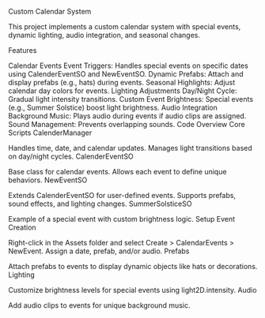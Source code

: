 Custom Calendar System

This project implements a custom calendar system with special events, dynamic lighting, audio integration, and seasonal changes.

Features

Calendar Events
Event Triggers: Handles special events on specific dates using CalenderEventSO and NewEventSO.
Dynamic Prefabs: Attach and display prefabs (e.g., hats) during events.
Seasonal Highlights: Adjust calendar day colors for events.
Lighting Adjustments
Day/Night Cycle: Gradual light intensity transitions.
Custom Event Brightness: Special events (e.g., Summer Solstice) boost light brightness.
Audio Integration
Background Music: Plays audio during events if audio clips are assigned.
Sound Management: Prevents overlapping sounds.
Code Overview
Core Scripts
CalenderManager

Handles time, date, and calendar updates.
Manages light transitions based on day/night cycles.
CalenderEventSO

Base class for calendar events.
Allows each event to define unique behaviors.
NewEventSO

Extends CalenderEventSO for user-defined events.
Supports prefabs, sound effects, and lighting changes.
SummerSolsticeSO

Example of a special event with custom brightness logic.
Setup
Event Creation

Right-click in the Assets folder and select Create > CalendarEvents > NewEvent.
Assign a date, prefab, and/or audio.
Prefabs

Attach prefabs to events to display dynamic objects like hats or decorations.
Lighting

Customize brightness levels for special events using light2D.intensity.
Audio

Add audio clips to events for unique background music.
